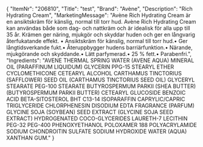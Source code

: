 {
  "ItemNr": "206810",
  "Title": "test",
  "Brand": "Avène",
  "Description": "Rich Hydrating Cream",
  "MarketingMessage": "Avène Rich Hydrating Cream är en ansiktskräm för känslig, normal till torr hud. Avène Rich Hydrating Cream kan användas både som dag- och nattkräm och är idealisk för alla upp till 35 år. Krämen ger näring, mjukgör och skyddar huden och ger en långvarig återfukatande effekt.  • Ansiktskräm för känslig, normal till torr hud.• Ger långtidsverkande fukt.• Återuppbygger hudens barriärfunktion.• Närande, mjukgörande och skyddande.• Lätt parfymerad.• 25 % fett.• Parabenfri.",
  "Ingredients": "AVENE THERMAL SPRING WATER (AVENE AQUA) MINERAL OIL (PARAFFINUM LIQUIDUM) GLYCERIN PPG-15 STEARYL ETHER CYCLOMETHICONE CETEARYL ALCOHOL CARTHAMUS TINCTORIUS (SAFFLOWER) SEED OIL (CARTHAMUS TINCTORIUS SEED OIL) GLYCERYL STEARATE PEG-100 STEARATE BUTYROSPERMUM PARKII (SHEA BUTTER) (BUTYROSPERMUM PARKII BUTTER) CETEARYL GLUCOSIDE BENZOIC ACID BETA-SITOSTEROL BHT C13-14 ISOPARAFFIN CAPRYLIC/CAPRIC TRIGLYCERIDE CHLORPHENESIN DISODIUM EDTA FRAGRANCE (PARFUM) GLYCINE SOJA (SOYBEAN) SEED EXTRACT (GLYCINE SOJA SEED EXTRACT) HYDROGENATED COCO-GLYCERIDES LAURETH-7 LECITHIN PEG-32 PEG-400 PHENOXYETHANOL POLOXAMER 188 POLYACRYLAMIDE SODIUM CHONDROITIN SULFATE SODIUM HYDROXIDE WATER (AQUA) XANTHAN GUM."
}
